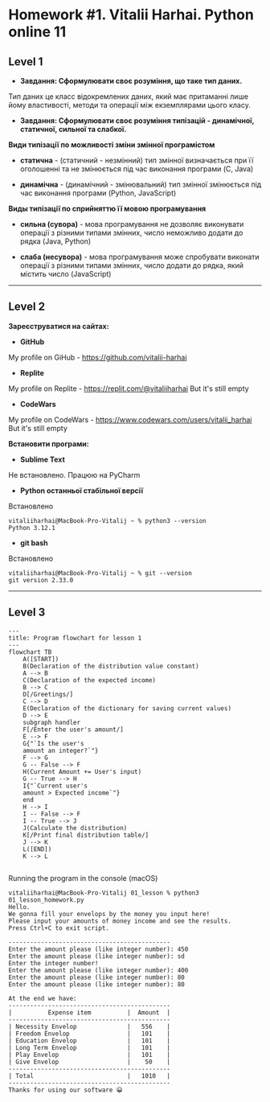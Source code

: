 # Homework #1. Vitalii Harhai. Python online 11

## Level 1
- **Завдання: Сформулювати своє розуміння, що таке тип даних.**

Тип даних це класс відокремлених даних, який має притаманні лише йому властивості, методи та 
 операції між екземплярами цього класу.

- **Завдання: Сформулювати своє розуміння типізацій - динамічної, статичної, сильної та слабкої.**

**Види типізації по можливості зміни змінної програмістом**

- **статична** - (статичний - незмінний) тип змінної визначається при її оголошенні та не змінюється під час виконання
програми (C, Java)

- **динамічна** - (динамічний - змінювальний) тип змінної змінюється під час виконання програми (Python, JavaScript)

**Виды типізації по сприйняттю її мовою програмування**

- **сильна (сувора)** - мова програмування не дозволяє виконувати операції з різними типами змінних, число 
неможливо додати до рядка (Java, Python)

- **слаба (несувора)** - мова програмування може спробувати виконати операції з різними типами змінних, число додати до
рядка, який містить число (JavaScript)

---

## Level 2

**Зареєструватися на сайтах:**

- **GitHub**

My profile on GiHub - https://github.com/vitalii-harhai

- **Replite**

My profile on Replite - https://replit.com/@vitaliiharhai But it's still empty

- **CodeWars**

My profile on CodeWars - https://www.codewars.com/users/vitalii_harhai But it's still empty

**Встановити програми:**

- **Sublime Text**

Не встановлено. Працюю на PyCharm

- **Python останньої стабільної версії**

Встановлено
```shell
vitaliiharhai@MacBook-Pro-Vitalij ~ % python3 --version
Python 3.12.1
```

- **git bash**

Встановлено

```shell
vitaliiharhai@MacBook-Pro-Vitalij ~ % git --version
git version 2.33.0
```


---

## Level 3

```mermaid
---
title: Program flowchart for lesson 1
---
flowchart TB
    A([START])
    B(Declaration of the distribution value constant)
    A --> B
    C(Declaration of the expected income)
    B --> C
    D[/Greetings/]
    C --> D
    E(Declaration of the dictionary for saving current values)
    D --> E
    subgraph handler
    F[/Enter the user's amount/]
    E --> F
    G{"`Is the user's 
    amount an integer?`"}
    F --> G
    G -- False --> F
    H(Current Amount += User's input)
    G -- True --> H
    I{"`Current user's 
    amount > Expected income`"}
    end
    H --> I
    I -- False --> F
    I -- True --> J
    J(Calculate the distribution)
    K[/Print final distribution table/]
    J --> K
    L([END])
    K --> L
    
```
Running the program in the console (macOS)

```shell
vitaliiharhai@MacBook-Pro-Vitalij 01_lesson % python3 01_lesson_homework.py
Hello.
We gonna fill your envelops by the money you input here!
Please input your amounts of money income and see the results.
Press Ctrl+C to exit script.

---------------------------------------------
Enter the amount please (like integer number): 450
Enter the amount please (like integer number): sd
Enter the integer number!
Enter the amount please (like integer number): 400
Enter the amount please (like integer number): 80
Enter the amount please (like integer number): 80

At the end we have:
---------------------------------------------
|          Expense item          |  Amount  |
---------------------------------------------
| Necessity Envelop              |   556    |
| Freedom Envelop                |   101    |
| Education Envelop              |   101    |
| Long Term Envelop              |   101    |
| Play Envelop                   |   101    |
| Give Envelop                   |    50    |
---------------------------------------------
| Total                          |   1010   |
---------------------------------------------
Thanks for using our software 😀
```